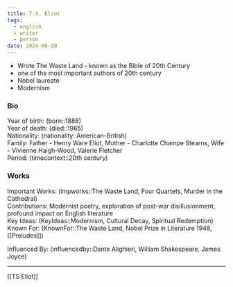 ```yaml
---
title: T.S. Eliot
tags:
  - english
  - writer
  - person
date: 2024-06-30
---
```

- Wrote The Waste Land - known as the Bible of 20th Century
- one of the most important authors of 20th century
- Nobel laureate 
- Modernism

### Bio
Year of birth: (born::1888)  
Year of death: (died::1965)  
Nationality: (nationality::American-British)  
Family: Father - Henry Ware Eliot, Mother - Charlotte Champe Stearns, Wife - Vivienne Haigh-Wood, Valerie Fletcher  
Period: (timecontext::20th century)  

### Works
Important Works: (impworks::The Waste Land, Four Quartets, Murder in the Cathedral)  
Contributions: Modernist poetry, exploration of post-war disillusionment, profound impact on English literature  
Key Ideas: (KeyIdeas::Modernism, Cultural Decay, Spiritual Redemption)  
Known For: (KnownFor::The Waste Land, Nobel Prize in Literature 1948,[[Preludes]])  

Influenced By: (influencedby::Dante Alighieri, William Shakespeare, James Joyce)






---

[[TS Eliot]]